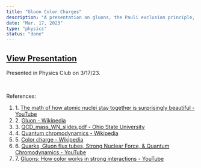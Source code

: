 ```yaml
---
title: "Gluon Color Charges"
description: "A presentation on gluons, the Pauli exclusion principle, quantum chromodynamics, and their application to the nucleus that I delivered in my school's Physics Club."
date: "Mar. 17, 2023"
type: "physics"
status: "done"
---
```


## <div class="link">[View Presentation](https://drive.google.com/file/d/1ZUxgdv5ymSxhb64g1dW7bY0n7q-RQXGd/view?usp=share_link)</div>

Presented in Physics Club on 3/17/23.

<br>

References:

<div class="link">

1. $1.\:$[The math of how atomic nuclei stay together is surprisingly beautiful - YouTube](https://www.youtube.com/watch?v=FL3ImtGcHqQ)
2. $2.\:$[Gluon - Wikipedia](https://en.wikipedia.org/wiki/Gluon)
3. $3.\:$[QCD_mass_WN_slides.pdf - Ohio State University](https://www.asc.ohio-state.edu/physics/ntg/6805/slides/QCD_mass_WN_slides.pdf)
4. $4.\:$[Quantum chromodynamics - Wikipedia](https://en.wikipedia.org/wiki/Quantum_chromodynamics)
5. $5.\:$[Color charge - Wikipedia](https://en.wikipedia.org/wiki/Color_charge)
6. $6.\:$[Quarks, Gluon flux tubes, Strong Nuclear Force, & Quantum Chromodynamics - YouTube](https://www.youtube.com/watch?v=FoR3hq5b5yE)
7. $7.\:$[Gluons: How color works in strong interactions - YouTube](https://www.youtube.com/watch?v=3fcFTkgZUAU)

</div>
